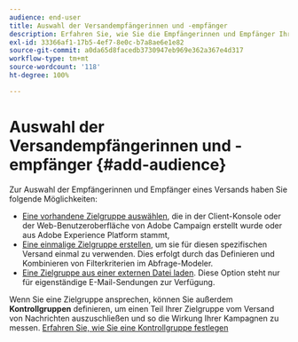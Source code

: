 ```yaml
---
audience: end-user
title: Auswahl der Versandempfängerinnen und -empfänger
description: Erfahren Sie, wie Sie die Empfängerinnen und Empfänger Ihrer Sendungen auswählen.
exl-id: 33366af1-17b5-4ef7-8e0c-b7a8ae6e1e82
source-git-commit: a0da65d8facedb3730947eb969e362a367e4d317
workflow-type: tm+mt
source-wordcount: '118'
ht-degree: 100%

---
```


# Auswahl der Versandempfängerinnen und -empfänger {#add-audience}

Zur Auswahl der Empfängerinnen und Empfänger eines Versands haben Sie folgende Möglichkeiten:

* [Eine vorhandene Zielgruppe auswählen](add-audience.md), die in der Client-Konsole oder der Web-Benutzeroberfläche von Adobe Campaign erstellt wurde oder aus Adobe Experience Platform stammt,
* [Eine einmalige Zielgruppe erstellen](one-time-audience.md), um sie für diesen spezifischen Versand einmal zu verwenden. Dies erfolgt durch das Definieren und Kombinieren von Filterkriterien im Abfrage-Modeler.
* [Eine Zielgruppe aus einer externen Datei laden](file-audience.md). Diese Option steht nur für eigenständige E-Mail-Sendungen zur Verfügung.

Wenn Sie eine Zielgruppe ansprechen, können Sie außerdem **Kontrollgruppen** definieren, um einen Teil Ihrer Zielgruppe vom Versand von Nachrichten auszuschließen und so die Wirkung Ihrer Kampagnen zu messen. [Erfahren Sie, wie Sie eine Kontrollgruppe festlegen](control-group.md)

